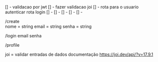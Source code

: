 [] - validacao por jwt
[] - fazer validacao  joi
[] - rota para o usuario autenticar  rota  login
[] -
[] -
[] -
[] -
[] -

<!-- ROTAS -->

<!-- criar usuario  NÃO REQUER TOKEN -->
/create   
        nome = string
        email = string
        senha   = string

<!-- logar usuario  NÃO REQUER TOKEN -->
/login
        email
        senha

<!-- lista todos os perfils  REQUER TOKEN -->
/profile
        
        


<!-- Libs -->
joi  =  validar entradas de dados
    documentação
        https://joi.dev/api/?v=17.9.1